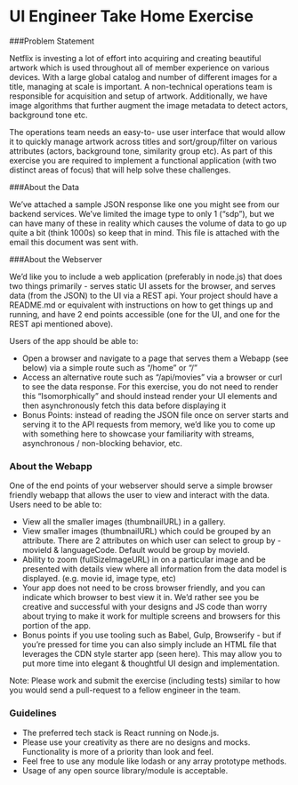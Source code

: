 # UI Engineer Take Home Exercise

###Problem Statement

Netflix is investing a lot of effort into acquiring and creating beautiful artwork which is used throughout all of member experience on various devices. With a large global catalog and number of different images for a title, managing at scale is important. A non-technical operations team is responsible for acquisition and setup of artwork. Additionally, we have image algorithms that further augment the image metadata to detect actors, background tone etc.


The operations team needs an easy-to- use user interface that would allow it to quickly manage artwork across titles and sort/group/filter on various attributes (actors, background tone, similarity group etc). As part of this exercise you are required to implement a functional application (with two distinct areas of focus) that will help solve these challenges.

###About the Data

We’ve attached a sample JSON response like one you might see from our backend services. We’ve limited the image type to only 1 (“sdp”), but we can have many of these in reality which causes the volume of data to go up quite a bit (think 1000s) so keep that in mind. This file is attached with the email this document was sent with.

###About the Webserver

We’d like you to include a web application (preferably in node.js) that does two things primarily - serves static UI assets for the browser, and serves data (from the JSON) to the UI via a REST api. Your project should have a README.md or equivalent with instructions on how to get things up and running, and have 2 end points accessible (one for the UI, and one for the REST api mentioned above).

Users of the app should be able to:
* Open a browser and navigate to a page that serves them a Webapp (see below) via a
simple route such as “/home” or “/”
* Access an alternative route such as “/api/movies” via a browser or curl to see the data response. For this exercise, you do not need to render this “Isomorphically” and should instead render your UI elements and then asynchronously fetch this data before displaying it
* Bonus Points: instead of reading the JSON file once on server starts and serving it to the API requests from memory, we’d like you to come up with something here to showcase your familiarity with streams, asynchronous / non-blocking behavior, etc.

### About the Webapp

One of the end points of your webserver should serve a simple browser friendly webapp that allows the user to view and interact with the data. Users need to be able to:
* View all the smaller images (thumbnailURL) in a gallery.
* View smaller images (thumbnailURL) which could be grouped by an attribute. There are 2 attributes on which user can select to group by - movieId &amp; languageCode. Default would be group by movieId.
* Ability to zoom (fullSizeImageURL) in on a particular image and be presented with
details view where all information from the data model is displayed. (e.g. movie id, image type, etc)
* Your app does not need to be cross browser friendly, and you can indicate which
browser to best view it in. We’d rather see you be creative and successful with your designs and JS code than worry about trying to make it work for multiple screens and browsers for this portion of the app.
* Bonus points if you use tooling such as Babel, Gulp, Browserify - but if you’re pressed for time you can also simply include an HTML file that leverages the CDN style starter app (seen here). This may allow you to put more time into elegant &amp; thoughtful UI design and implementation.

Note: Please work and submit the exercise (including tests) similar to how you would send a pull-request to a fellow engineer in the team.

### Guidelines

* The preferred tech stack is React running on Node.js.
* Please use your creativity as there are no designs and mocks. Functionality is more of a
priority than look and feel.
* Feel free to use any module like lodash or any array prototype methods.
* Usage of any open source library/module is acceptable.
